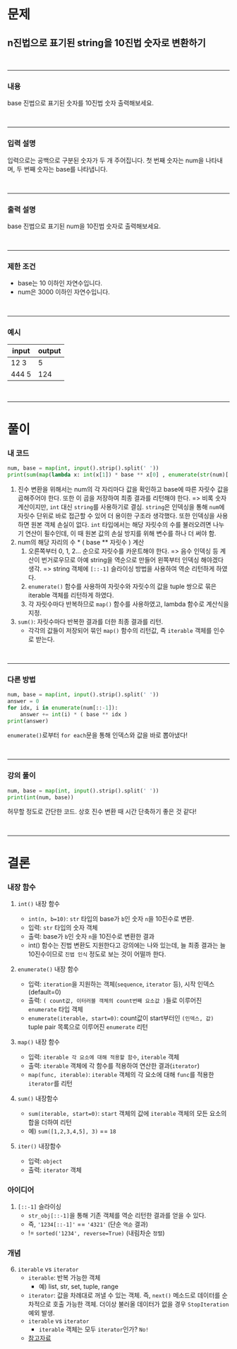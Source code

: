 # 문제
## n진법으로 표기된 string을 10진법 숫자로 변환하기

</br>
<hr>

### 내용
base 진법으로 표기된 숫자를 10진법 숫자 출력해보세요.

</br>
<hr>

### 입력 설명
입력으로는 공백으로 구분된 숫자가 두 개 주어집니다.
첫 번째 숫자는 num을 나타내며, 두 번째 숫자는 base를 나타냅니다.

</br>
<hr>

### 출력 설명
base 진법으로 표기된 num을 10진법 숫자로 출력해보세요.

</br>
<hr>

### 제한 조건
- base는 10 이하인 자연수입니다.
- num은 3000 이하인 자연수입니다.

</br>
<hr>

### 예시 
| input	| output |
| ------ | ----- |
| 12 3 | 5 |
| 444 5	| 124 |


</br>
<hr>

# 풀이

### 내 코드
```python
num, base = map(int, input().strip().split(' '))
print(sum(map(lambda x: int(x[1]) * base ** x[0] , enumerate(str(num)[::-1]))))
```
1. 진수 변환을 위해서는 num의 각 자리마다 값을 확인하고 base에 따른 자릿수 값을 곱해주어야 한다. 또한 이 곱을 저장하여 최종 결과를 리턴해야 한다. => 비록 숫자 계산이지만, `int` 대신 `string`를 사용하기로 결심. `string`은 인덱싱을 통해 `num`에 자릿수 단위로 바로 접근할 수 있어 더 용이한 구조라 생각했다. 또한 인덱싱을 사용하면 원본 객체 손실이 없다. `int` 타입에서는 해당 자릿수의 수를 불러오려면 나누기 연산이 필수인데, 이 때 원본 값의 손실 방지를 위해 변수를 하나 더 써야 함.
2. num의 해당 자리의 수 * ( base ** 자릿수 ) 계산
   1. 오른쪽부터 0, 1, 2... 순으로 자릿수를 카운트해야 한다. => 음수 인덱싱 등 계산이 번거로우므로 아예 string을 역순으로 만들어 왼쪽부터 인덱싱 해야겠다 생각. => string 객체에 `[::-1]` 슬라이싱 방법을 사용하여 역순 리턴하게 하였다.
   2. `enumerate()` 함수를 사용하여 자릿수와 자릿수의 값을 tuple 쌍으로 묶은 iterable 객체를 리턴하게 하였다.
   3. 각 자릿수마다 반복하므로 `map()` 함수를 사용하였고, lambda 함수로 계산식을 지정.
3. `sum()`: 자릿수마다 반복한 결과를 더한 최종 결과를 리턴.
   - 각각의 값들이 저장되어 묶인 `map()` 함수의 리턴값, 즉 `iterable` 객체를 인수로 받는다.

</br>
<hr>

### 다른 방법
```python
num, base = map(int, input().strip().split(' '))
answer = 0
for idx, i in enumerate(num[::-1]):
    answer += int(i) * ( base ** idx )
print(answer)
```
`enumerate()`로부터 `for each`문을 통해 인덱스와 값을 바로 뽑아냈다!

</br>
<hr>

### 강의 풀이
```python
num, base = map(int, input().strip().split(' '))
print(int(num, base))
```
허무할 정도로 간단한 코드. 상호 진수 변환 때 시간 단축하기 좋은 것 같다!


</br>
<hr>

# 결론

### 내장 함수
1. `int()` 내장 함수
    - `int(n, b=10)`: `str` 타입의 base가 `b`인 숫자 `n`을 10진수로 변환.  
    - 입력: `str` 타입의 숫자 객체
    - 출력: base가 `b`인 숫자 `n`을 10진수로 변환한 결과
    - int() 함수는 진법 변환도 지원한다고 강의에는 나와 있는데, 늘 최종 결과는 늘 10진수이므로 `진법 인식` 정도로 보는 것이 어떨까 한다.
2. `enumerate()` 내장 함수
   - 입력: `iteration`을 지원하는 객체(`sequence`, `iterator` 등), 시작 인덱스(default=0)
   - 출력: `( count값, 이터러블 객체의 count번째 요소값 )`들로 이루어진 `enumerate` 타입 객체
   - `enumerate(iterable, start=0)`: count값이 start부터인 `(인덱스, 값)` tuple pair 목록으로 이루어진 `enumerate` 리턴
3. `map()` 내장 함수
   - 입력: `iterable 각 요소에 대해 적용할 함수`, `iterable` 객체
   - 출력: `iterable` 객체에 각 함수를 적용하여 연산한 결과(`iterator`)
   - `map(func, iterable)`: `iterable` 객체의 각 요소에 대해 `func`를 적용한 `iterator`를 리턴
4. `sum()` 내장함수
   - `sum(iterable, start=0)`: `start` 객체의 값에 `iterable` 객체의 모든 요소의 합을 더하여 리턴
   - 예) `sum([1,2,3,4,5], 3)` == `18`

5. `iter()` 내장함수
    - 입력: `object`
    - 출력: `iterator` 객체

### 아이디어
1. `[::-1]` 슬라이싱
    - `str_obj[::-1]`을 통해 기존 객체를 역순 리턴한 결과를 얻을 수 있다.
    - 즉, `'1234[::-1]'` == `'4321'` (단순 `역순` 결과)
    - != `sorted('1234', reverse=True)` (내림차순 `정렬`)


### 개념
6. `iterable` vs `iterator`
   - `iterable`: 반복 가능한 객체
     - 예) list, str, set, tuple, range
   - `iterator`: 값을 차례대로 꺼낼 수 있는 객체. 즉, `next()` 메소드로 데이터를 순차적으로 호출 가능한 객체. 더이상 불러올 데이터가 없을 경우 `StopIteration` 예외 발생.
   - `iterable` vs `iterator`
     - `iterable` 객체는 모두 `iterator`인가? `No!`
   - [참고자료](https://wikidocs.net/16068)